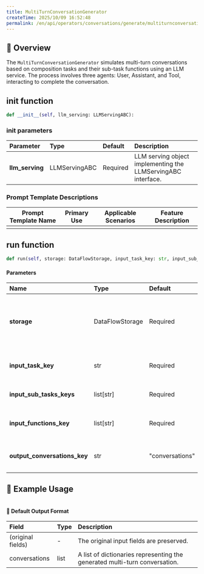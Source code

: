 ```yaml
---
title: MultiTurnConversationGenerator
createTime: 2025/10/09 16:52:48
permalink: /en/api/operators/conversations/generate/multiturnconversationgenerator/
---
```


## 📘 Overview
The `MultiTurnConversationGenerator` simulates multi-turn conversations based on composition tasks and their sub-task functions using an LLM service. The process involves three agents: User, Assistant, and Tool, interacting to complete the conversation.

## __init__ function
```python
def __init__(self, llm_serving: LLMServingABC):
```
### init parameters
| Parameter | Type | Default | Description |
| :--- | :--- | :--- | :--- |
| **llm_serving** | LLMServingABC | Required | LLM serving object implementing the LLMServingABC interface. |

### Prompt Template Descriptions
| Prompt Template Name | Primary Use | Applicable Scenarios | Feature Description |
| --- | --- | --- | --- |
| | | | |

## run function
```python
def run(self, storage: DataFlowStorage, input_task_key: str, input_sub_tasks_keys: list[str], input_functions_key: list[str], output_conversations_key: str = "conversations"):
```
#### Parameters
| Name | Type | Default | Description |
| :--- | :--- | :--- | :--- |
| **storage** | DataFlowStorage | Required | DataFlow storage instance, responsible for reading and writing data. |
| **input_task_key** | str | Required | Field name for the main task (composition task). |
| **input_sub_tasks_keys** | list[str] | Required | List of field names for sub-tasks. |
| **input_functions_key** | list[str] | Required | Field name containing sub-task functions. |
| **output_conversations_key** | str | "conversations" | Field name for storing the generated conversations. |

## 🧠 Example Usage
```python

```
#### 🧾 Default Output Format
| Field | Type | Description |
| :--- | :--- | :--- |
| (original fields) | - | The original input fields are preserved. |
| conversations | list | A list of dictionaries representing the generated multi-turn conversation. |
